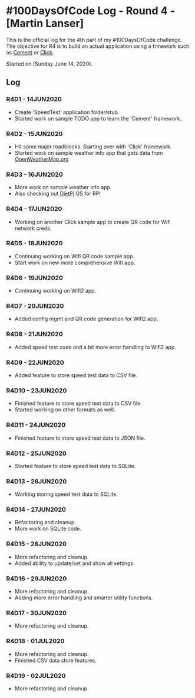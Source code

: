 # #100DaysOfCode Log - Round 4 - [Martin Lanser]

This is the official log for the 4th part of my #100DaysOfCode challenge. The objective for R4 is to build an actual application using a frmework such as [Cement](https://builtoncement.com/) or [Click](https://palletsprojects.com/p/click/).

Started on [Sunday June 14, 2020].

## Log

### R4D1 - 14JUN2020
* Create 'SpeedTest' application folder/stub.
* Started work on sample TODO app to learn the 'Cement' framework.

### R4D2 - 15JUN2020
* Hit some major roadblocks. Starting over with 'Click' framework.
* Started work on sample weather info app that gets data from [OpenWeatherMap.org](https://openweathermap.org)

### R4D3 - 16JUN2020
* More work on sample weather info app.
* Also checking out [DietPi](https://dietpi.com/) OS for RPI

### R4D4 - 17JUN2020
* Working on another Click sample app to create QR code for Wifi network creds.

### R4D5 - 18JUN2020
* Continuing working on Wifi QR code sample app.
* Start work on new more comprehensive Wifi app.

### R4D6 - 19JUN2020
* Continuing working on Wifi2 app.

### R4D7 - 20JUN2020
* Added config mgmt and QR code generation for Wifi2 app.

### R4D8 - 21JUN2020
* Added speed test code and a bit more error handling to Wifi2 app.

### R4D9 - 22JUN2020
* Added feature to store speed test data to CSV file.

### R4D10 - 23JUN2020
* Finished feature to store speed test data to CSV file.
* Started working on other formats as well.

### R4D11 - 24JUN2020
* Finished feature to store speed test data to JSON file.

### R4D12 - 25JUN2020
* Started feature to store speed test data to SQLite.

### R4D13 - 26JUN2020
* Working storing speed test data to SQLite.

### R4D14 - 27JUN2020
* Refactoring and cleanup.
* More work on SQLite code.

### R4D15 - 28JUN2020
* More refactoring and cleanup.
* Added ability to update/set and show all settings.

### R4D16 - 29JUN2020
* More refactoring and cleanup.
* Adding more error handling and smarter utility functions.

### R4D17 - 30JUN2020
* More refactoring and cleanup.

### R4D18 - 01JUL2020
* More refactoring and cleanup.
* Finished CSV data store features.

### R4D19 - 02JUL2020
* More refactoring and cleanup.
